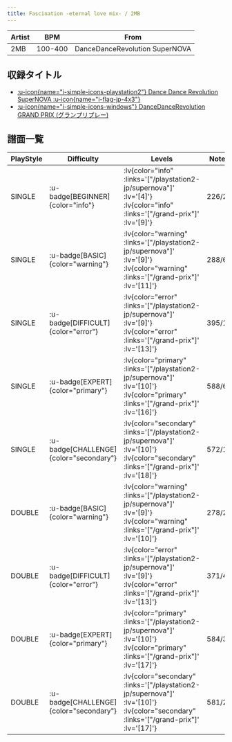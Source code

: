 ```yaml
---
title: Fascination -eternal love mix- / 2MB
---
```


|Artist|BPM|From|
|------|---|----|
|2MB|100-400|DanceDanceRevolution SuperNOVA|

## 収録タイトル

- [ :u-icon{name="i-simple-icons-playstation2"} Dance Dance Revolution SuperNOVA :u-icon{name="i-flag-jp-4x3"} ](/playstation2-jp/supernova)
- [ :u-icon{name="i-simple-icons-windows"} DanceDanceRevolution GRAND PRIX (グランプリプレー)](/grand-prix)

## 譜面一覧

|PlayStyle|Difficulty|Levels|Notes|Movie|
|---------|----------|------|-----|-----|
|SINGLE| :u-badge[BEGINNER]{color="info"} | :lv{color="info" :links='["/playstation2-jp/supernova"]' :lv='[4]'}  :lv{color="info" :links='["/grand-prix"]' :lv='[9]'} |226/2||
|SINGLE| :u-badge[BASIC]{color="warning"} | :lv{color="warning" :links='["/playstation2-jp/supernova"]' :lv='[9]'}  :lv{color="warning" :links='["/grand-prix"]' :lv='[11]'} |288/6||
|SINGLE| :u-badge[DIFFICULT]{color="error"} | :lv{color="error" :links='["/playstation2-jp/supernova"]' :lv='[9]'}  :lv{color="error" :links='["/grand-prix"]' :lv='[13]'} |395/1||
|SINGLE| :u-badge[EXPERT]{color="primary"} | :lv{color="primary" :links='["/playstation2-jp/supernova"]' :lv='[10]'}  :lv{color="primary" :links='["/grand-prix"]' :lv='[16]'} |588/6||
|SINGLE| :u-badge[CHALLENGE]{color="secondary"} | :lv{color="secondary" :links='["/playstation2-jp/supernova"]' :lv='[10]'}  :lv{color="secondary" :links='["/grand-prix"]' :lv='[18]'} |572/14||
|DOUBLE| :u-badge[BASIC]{color="warning"} | :lv{color="warning" :links='["/playstation2-jp/supernova"]' :lv='[9]'}  :lv{color="warning" :links='["/grand-prix"]' :lv='[10]'} |278/20||
|DOUBLE| :u-badge[DIFFICULT]{color="error"} | :lv{color="error" :links='["/playstation2-jp/supernova"]' :lv='[9]'}  :lv{color="error" :links='["/grand-prix"]' :lv='[13]'} |371/4||
|DOUBLE| :u-badge[EXPERT]{color="primary"} | :lv{color="primary" :links='["/playstation2-jp/supernova"]' :lv='[10]'}  :lv{color="primary" :links='["/grand-prix"]' :lv='[17]'} |584/3||
|DOUBLE| :u-badge[CHALLENGE]{color="secondary"} | :lv{color="secondary" :links='["/playstation2-jp/supernova"]' :lv='[10]'}  :lv{color="secondary" :links='["/grand-prix"]' :lv='[17]'} |581/2||

